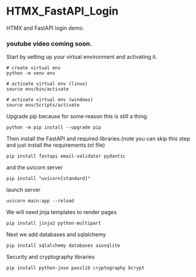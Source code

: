 # HTMX_FastAPI_Login
HTMX and FastAPI login demo.

### youtube video coming soon.

Start by setting up your virtual environment and activating it. 

```
# create virtual env
python -m venv env

# activate virtual env (linux)
source env/bin/activate

# activate virtual env (windows)
source env/Scripts/activate
```
Upgrade pip because for some reason this is still a thing. 

```
python -m pip install --upgrade pip
```

Then install the FastAPI and required libraries.(note you can skip this step and just install the requirements.txt file)

```
pip install fastapi email-validator pydantic
```
and the uvicorn server

```  
pip install "uvicorn[standard]"

``` 

launch server
```
uvicorn main:app --reload
```

We will need jinja templates to render pages  

```  
pip install jinja2 python-multipart
```

Next we add databases and sqlalchemy 
```
pip install sqlalchemy databases aiosqlite
```

Security and cryptography libraries
```
pip install python-jose passlib cryptography bcrypt
```
